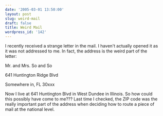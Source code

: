 ```yaml
---
date: '2005-03-01 13:50:00'
layout: post
slug: weird-mail
draft: false
title: Weird Mail
wordpress_id: '142'
---
```


I recently received a strange letter in the mail. I haven't actually opened it as it was not addressed to me. In fact, the address is the weird part of the letter:  

  

Mr. and Mrs. So and So  

641 Huntington Ridge Blvd  

Somewhere in, FL 30xxx  

  

Now I live at 641 Huntington Blvd in West Dundee in Illinois. So how could this possibly have come to me??? Last time I checked, the ZIP code was the really important part of the address when deciding how to route a piece of mail at the national level.

